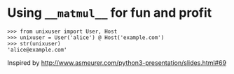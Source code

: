 # Using `__matmul__` for fun and profit

```
>>> from unixuser import User, Host
>>> unixuser = User('alice') @ Host('example.com')
>>> str(unixuser)
'alice@example.com'
```

Inspired by http://www.asmeurer.com/python3-presentation/slides.html#69

